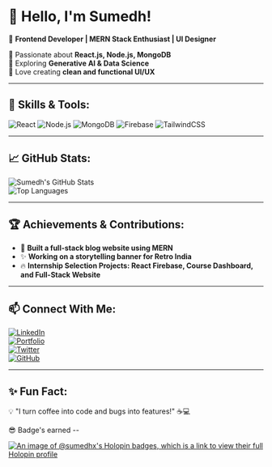 # 👋 Hello, I'm Sumedh!  
🌟 **Frontend Developer | MERN Stack Enthusiast | UI Designer**  

🔹 Passionate about **React.js, Node.js, MongoDB**  
🔹 Exploring **Generative AI & Data Science**  
🔹 Love creating **clean and functional UI/UX**  

---

## 🚀 Skills & Tools:
![React](https://img.shields.io/badge/React-20232A?style=for-the-badge&logo=react&logoColor=61DAFB)
![Node.js](https://img.shields.io/badge/Node.js-339933?style=for-the-badge&logo=node.js&logoColor=white)
![MongoDB](https://img.shields.io/badge/MongoDB-4EA94B?style=for-the-badge&logo=mongodb&logoColor=white)
![Firebase](https://img.shields.io/badge/Firebase-FFCA28?style=for-the-badge&logo=firebase&logoColor=white)
![TailwindCSS](https://img.shields.io/badge/TailwindCSS-38B2AC?style=for-the-badge&logo=tailwind-css&logoColor=white)

---

## 📈 GitHub Stats:
![Sumedh's GitHub Stats](https://github-readme-stats.vercel.app/api?username=Sumedh99&show_icons=true&theme=tokyonight)  
![Top Languages](https://github-readme-stats.vercel.app/api/top-langs/?username=Sumedh99&layout=compact&theme=tokyonight)

---

## 🏆 Achievements & Contributions:
- 🚀 **Built a full-stack blog website using MERN**
- ✨ **Working on a storytelling banner for Retro India**
- 🔥 **Internship Selection Projects: React Firebase, Course Dashboard, and Full-Stack Website**

---

## 📫 Connect With Me:
[![LinkedIn](https://img.shields.io/badge/LinkedIn-0077B5?style=for-the-badge&logo=linkedin&logoColor=white)](https://linkedin.com/in/sumedh99)  
[![Portfolio](https://img.shields.io/badge/Portfolio-FF5722?style=for-the-badge&logo=google-chrome&logoColor=white)](https://yourportfolio.com)  
[![Twitter](https://img.shields.io/badge/Twitter-1DA1F2?style=for-the-badge&logo=twitter&logoColor=white)](https://twitter.com/sumedh99)  
[![GitHub](https://img.shields.io/badge/GitHub-181717?style=for-the-badge&logo=github&logoColor=white)](https://github.com/Sumedh99)  

---

## ✨ Fun Fact:
💡 "I turn coffee into code and bugs into features!" ☕💻


😎 Badge's earned --

[![An image of @sumedhx's Holopin badges, which is a link to view their full Holopin profile](https://holopin.me/sumedhx)](https://holopin.io/@sumedhx)

<!---
sumedhx/sumedhx is a ✨ special ✨ repository because its `README.md` (this file) appears on your GitHub profile.
You can click the Preview link to take a look at your changes.
--->

